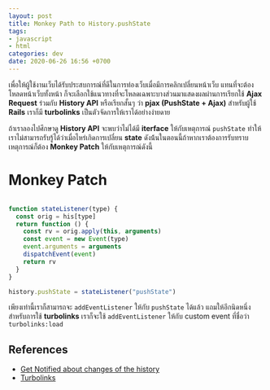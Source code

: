 ```yaml
---
layout: post
title: Monkey Path to History.pushState
tags:
- javascript
- html
categories: dev
date: 2020-06-26 16:56 +0700
---
```

เพื่อให้ผู้ใช้งานเว็บได้รับประสบการณ์ที่ดีในการท่องเว็บเมื่อมีการคลิกเปลี่ยนหน้าเว็บ แทนที่จะต้องโหลดหน้าเว็บทั้งหน้า ก็จะเลือกใช้แนวทางที่จะโหลดเฉพาะบางส่วนมาแสดงผลผ่านการเรียกใช้ **Ajax Request** ร่วมกับ **History API**
หรือเรียกสั้นๆ ว่า **pjax (PushState + Ajax)** สำหรับผู้ใช้ **Rails** เราก็มี **turbolinks** เป็นตัวจัดการให้เราได้อย่างง่ายดาย<!--more-->

ถ้าเราลองไปศึกษาดู **History API** จะพบว่าไม่ได้มี **iterface** ให้กับเหตุการณ์ `pushState` ทำให้เราไม่สามารถรับรู้ได้ว่าเมื่อไหร่เกิดการเปลี่ยน **state**
ดังน้้นในตอนนี้ถ้าหากเราต้องการรับทราบเหตุการณ์ก็ต้อง **Monkey Patch** ให้กับเหตุการณ์ดังนี้

# Monkey Patch

```javascript

function stateListener(type) {
  const orig = his[type]
  return function () {
    const rv = orig.apply(this, arguments)
    const event = new Event(type)
    event.arguments = arguments
    dispatchEvent(event)
    return rv
  }
}

history.pushState = stateListener("pushState")
```

เพียงเท่านี้เราก็สามารถจะ `addEventListener` ให้กับ `pushState` ได้แล้ว แถมให้อีกนิดหนึ่งสำหรับการใช้ **turbolinks** เราก็จะใช้ `addEventListener` ให้กับ custom event ที่ชื่อว่า `turbolinks:load`

## References
- [Get Notified about changes of the history](https://stackoverflow.com/questions/4570093/how-to-get-notified-about-changes-of-the-history-via-history-pushstate/25673946#answer-4585031)
- [Turbolinks](https://github.com/turbolinks/turbolinks)